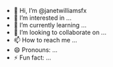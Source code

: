 - 👋 Hi, I’m @janetwilliamsfx
- 👀 I’m interested in ...
- 🌱 I’m currently learning ...
- 💞️ I’m looking to collaborate on ...
- 📫 How to reach me ...
- 😄 Pronouns: ...
- ⚡ Fun fact: ...

<!---
janetwilliamsfx/janetwilliamsfx is a ✨ special ✨ repository because its `README.md` (this file) appears on your GitHub profile.
You can click the Preview link to take a look at your changes.
--->
